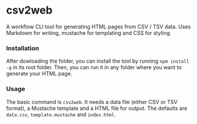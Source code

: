 # csv2web

A workflow CLI tool for generating HTML pages from CSV / TSV data. Uses Markdown for writing, mustache for templating and CSS for styling.

### Installation

After dowloading the folder, you can install the tool by running  `npm install -g` in its root folder. Then, you can run it in any folder where you want to generate your HTML page.

### Usage

The basic command is `csv2web`. It needs a data file (either CSV or TSV format), a Mustache template and a HTML file for output. The defaults are `data.csv`, `template.mustache` and `index.html`.

